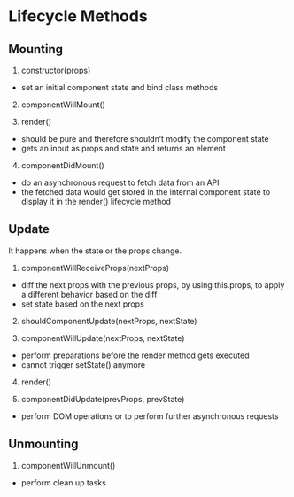 # Lifecycle Methods

## Mounting

1. constructor(props)
  - set an initial component state and bind class methods

2. componentWillMount()
   
3. render()
  - should be pure and therefore shouldn’t modify the component state
  - gets an input as props and state and returns an element

4. componentDidMount()
  - do an asynchronous request to fetch data from an API
  - the fetched data would get stored in the internal component state to display it in the render() lifecycle method

## Update

It happens when the state or the props change.

1. componentWillReceiveProps(nextProps)
  - diff the next props with the previous props, by using this.props, to apply a different behavior based on the diff
  - set state based on the next props

2. shouldComponentUpdate(nextProps, nextState)

3. componentWillUpdate(nextProps, nextState)
  - perform preparations before the render method gets executed
  - cannot trigger setState() anymore

4. render()

5. componentDidUpdate(prevProps, prevState)
  - perform DOM operations or to perform further asynchronous requests

## Unmounting

1. componentWillUnmount()
  - perform clean up tasks
